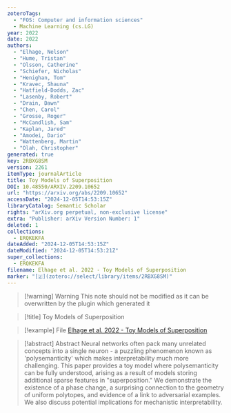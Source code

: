 ```yaml
---
zoteroTags:
  - "FOS: Computer and information sciences"
  - Machine Learning (cs.LG)
year: 2022
date: 2022
authors:
  - "Elhage, Nelson"
  - "Hume, Tristan"
  - "Olsson, Catherine"
  - "Schiefer, Nicholas"
  - "Henighan, Tom"
  - "Kravec, Shauna"
  - "Hatfield-Dodds, Zac"
  - "Lasenby, Robert"
  - "Drain, Dawn"
  - "Chen, Carol"
  - "Grosse, Roger"
  - "McCandlish, Sam"
  - "Kaplan, Jared"
  - "Amodei, Dario"
  - "Wattenberg, Martin"
  - "Olah, Christopher"
generated: true
key: 2RBXG8SM
version: 2261
itemType: journalArticle
title: Toy Models of Superposition
DOI: 10.48550/ARXIV.2209.10652
url: "https://arxiv.org/abs/2209.10652"
accessDate: "2024-12-05T14:53:15Z"
libraryCatalog: Semantic Scholar
rights: "arXiv.org perpetual, non-exclusive license"
extra: "Publisher: arXiv Version Number: 1"
deleted: 1
collections:
  - ERQKEKFA
dateAdded: "2024-12-05T14:53:15Z"
dateModified: "2024-12-05T14:53:21Z"
super_collections:
  - ERQKEKFA
filename: Elhage et al. 2022 - Toy Models of Superposition
marker: "[🇿](zotero://select/library/items/2RBXG8SM)"
---
```


>[!warning] Warning
> This note should not be modified as it can be overwritten by the plugin which generated it

> [!title] Toy Models of Superposition

> [!example] File
> [Elhage et al. 2022 - Toy Models of Superposition](Elhage%20et%20al.%202022%20-%20Toy%20Models%20of%20Superposition.pdf)

> [!abstract] Abstract
> Neural networks often pack many unrelated concepts into a single neuron - a puzzling phenomenon known as 'polysemanticity' which makes interpretability much more challenging. This paper provides a toy model where polysemanticity can be fully understood, arising as a result of models storing additional sparse features in "superposition." We demonstrate the existence of a phase change, a surprising connection to the geometry of uniform polytopes, and evidence of a link to adversarial examples. We also discuss potential implications for mechanistic interpretability.


